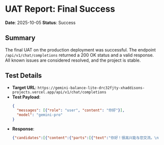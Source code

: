 # UAT Report: Final Success

**Date**: 2025-10-05
**Status**: Success

## Summary

The final UAT on the production deployment was successful. The endpoint `/api/v1/chat/completions` returned a 200 OK status and a valid response. All known issues are considered resolved, and the project is stable.

## Test Details

- **Target URL**: `https://gemini-balance-lite-drc32fjty-xhaddisons-projects.vercel.app/api/v1/chat/completions`
- **Test Payload**:
  ```json
  {
    "messages": [{"role": "user", "content": "你好"}],
    "model": "gemini-pro"
  }
  ```
- **Response**:
  ```json
  {"candidates":[{"content":{"parts":[{"text":"你好！很高兴能与您交流。\n\n请问有什么可以帮助您的吗？无论您是想寻找答案、获取灵感，还是只想聊聊天，我都在这里。"}],"role":"model"},"finishReason":"STOP","index":0}],"usageMetadata":{"promptTokenCount":1,"candidatesTokenCount":38,"totalTokenCount":1136,"promptTokensDetails":[{"modality":"TEXT","tokenCount":1}],"thoughtsTokenCount":1097},"modelVersion":"gemini-2.5-pro","responseId":"eojhaLPqJv-XosUPsIaE8Ag"}
  ```
